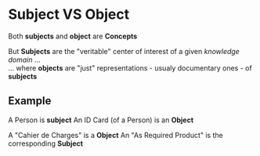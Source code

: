 # Subject VS Object 

Both __subjects__ and __object__ are __Concepts__

But __Subjects__ are the "veritable" center of interest of a given _knowledge domain_ ...   
... where __objects__ are "just" representations - usualy documentary ones - of __subjects__

## Example

A Person is __subject__
An ID Card (of a Person) is an __Object__

A "Cahier de Charges" is a __Object__
An "As Required Product" is the corresponding __Subject__

